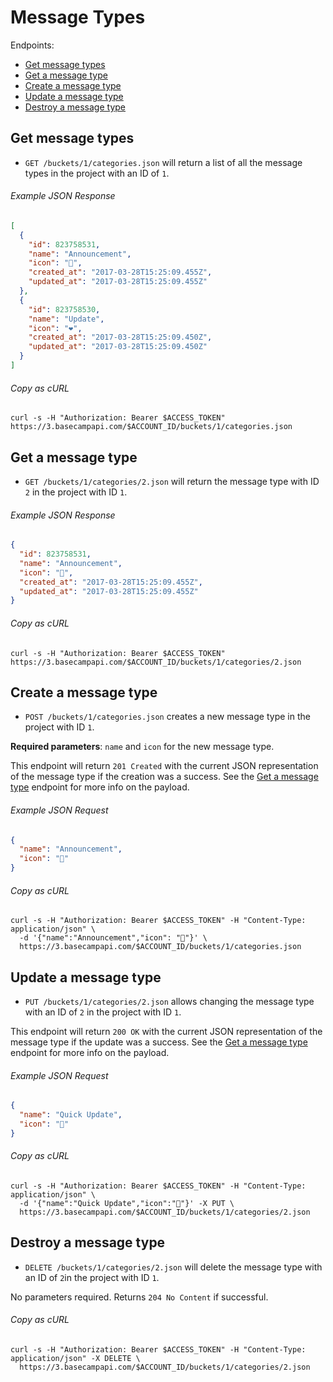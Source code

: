 Message Types
=============

Endpoints:

- [Get message types](#get-message-types)
- [Get a message type](#get-a-message-type)
- [Create a message type](#create-a-message-type)
- [Update a message type](#update-a-message-type)
- [Destroy a message type](#destroy-a-message-type)

Get message types
-----------------

* `GET /buckets/1/categories.json` will return a list of all the message types in the project with an ID of `1`.

###### Example JSON Response
<!-- START GET /buckets/1/categories.json -->
```json
[
  {
    "id": 823758531,
    "name": "Announcement",
    "icon": "📢",
    "created_at": "2017-03-28T15:25:09.455Z",
    "updated_at": "2017-03-28T15:25:09.455Z"
  },
  {
    "id": 823758530,
    "name": "Update",
    "icon": "❤️",
    "created_at": "2017-03-28T15:25:09.450Z",
    "updated_at": "2017-03-28T15:25:09.450Z"
  }
]
```
<!-- END GET /buckets/1/categories.json -->

###### Copy as cURL

``` shell
curl -s -H "Authorization: Bearer $ACCESS_TOKEN" https://3.basecampapi.com/$ACCOUNT_ID/buckets/1/categories.json
```

Get a message type
------------------

* `GET /buckets/1/categories/2.json` will return the message type with ID `2` in the project with ID `1`.

###### Example JSON Response
<!-- START GET /buckets/1/categories/2.json -->
```json
{
  "id": 823758531,
  "name": "Announcement",
  "icon": "📢",
  "created_at": "2017-03-28T15:25:09.455Z",
  "updated_at": "2017-03-28T15:25:09.455Z"
}
```
<!-- END GET /buckets/1/categories/2.json -->

###### Copy as cURL

``` shell
curl -s -H "Authorization: Bearer $ACCESS_TOKEN" https://3.basecampapi.com/$ACCOUNT_ID/buckets/1/categories/2.json
```

Create a message type
---------------------

* `POST /buckets/1/categories.json` creates a new message type in the project with ID `1`.

**Required parameters**: `name` and `icon` for the new message type.

This endpoint will return `201 Created` with the current JSON representation of the message type if the creation was a success. See the [Get a message type](#get-a-message-type) endpoint for more info on the payload.

###### Example JSON Request

``` json
{
  "name": "Announcement",
  "icon": "📢"
}
```

###### Copy as cURL

``` shell
curl -s -H "Authorization: Bearer $ACCESS_TOKEN" -H "Content-Type: application/json" \
  -d '{"name":"Announcement","icon": "📢"}' \
  https://3.basecampapi.com/$ACCOUNT_ID/buckets/1/categories.json
```

Update a message type
---------------------

* `PUT /buckets/1/categories/2.json` allows changing the message type with an ID of `2` in the project with ID `1`.

This endpoint will return `200 OK` with the current JSON representation of the message type if the update was a success. See the [Get a message type](#get-a-message-type) endpoint for more info on the payload.

###### Example JSON Request

``` json
{
  "name": "Quick Update",
  "icon": "📢"
}
```

###### Copy as cURL

``` shell
curl -s -H "Authorization: Bearer $ACCESS_TOKEN" -H "Content-Type: application/json" \
  -d '{"name":"Quick Update","icon":"📢"}' -X PUT \
  https://3.basecampapi.com/$ACCOUNT_ID/buckets/1/categories/2.json
```

Destroy a message type
----------------------

* `DELETE /buckets/1/categories/2.json` will delete the message type with an ID of `2`in the project with ID `1`.

No parameters required. Returns `204 No Content` if successful.

###### Copy as cURL

``` shell
curl -s -H "Authorization: Bearer $ACCESS_TOKEN" -H "Content-Type: application/json" -X DELETE \
  https://3.basecampapi.com/$ACCOUNT_ID/buckets/1/categories/2.json
```
